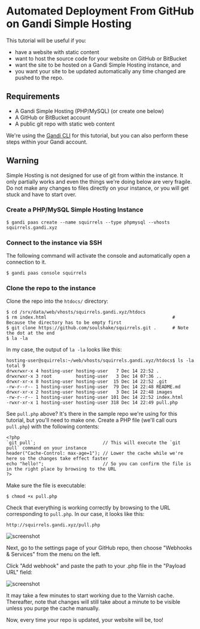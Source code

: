 Automated Deployment From GitHub on Gandi Simple Hosting
========================================================

This tutorial will be useful if you:

* have a website with static content
* want to host the source code for your website on GitHub or BitBucket
* want the site to be hosted on a Gandi Simple Hosting instance, and 
* you want your site to be updated automatically any time changed are pushed to the repo.

## Requirements

* A Gandi Simple Hosting (PHP/MySQL) (or create one below)
* A GitHub or BitBucket account
* A public git repo with static web content

We're using the [Gandi CLI](http://cli.gandi.net) for this tutorial, but you can also perform these steps within your Gandi account.

## Warning

Simple Hosting is not designed for use of git from within the instance. It only partially works and even the things we're doing below are very fragile. Do not make any changes to files directly on your instance, or you will get stuck and have to start over.

### Create a PHP/MySQL Simple Hosting Instance

    $ gandi paas create --name squirrels --type phpmysql --vhosts squirrels.gandi.xyz

### Connect to the instance via SSH

The following command will activate the console and automatically open a connection to it.

    $ gandi paas console squirrels

### Clone the repo to the instance

Clone the repo into the `htdocs/` directory:

    $ cd /srv/data/web/vhosts/squirrels.gandi.xyz/htdocs
    $ rm index.html                                               # Because the directory has to be empty first
    $ git clone https://github.com/soulshake/squirrels.git .      # Note the dot at the end
    $ la -la

In my case, the output of `la -la` looks like this:

    hosting-user@squirrels:~/web/vhosts/squirrels.gandi.xyz/htdocs$ ls -la
    total 9
    drwxrwxr-x 4 hosting-user hosting-user   7 Dec 14 22:52 .
    drwxrwxr-x 3 root         hosting-user   3 Dec 14 07:36 ..
    drwxr-xr-x 8 hosting-user hosting-user  15 Dec 14 22:52 .git
    -rw-r--r-- 1 hosting-user hosting-user  79 Dec 14 22:48 README.md
    drwxr-xr-x 2 hosting-user hosting-user   3 Dec 14 22:48 images
    -rw-r--r-- 1 hosting-user hosting-user 101 Dec 14 22:52 index.html
    -rwxr-xr-x 1 hosting-user hosting-user 318 Dec 14 22:49 pull.php

See `pull.php` above? It's there in the sample repo we're using for this tutorial, but you'll need to make one.
Create a PHP file (we'll call ours `pull.php`) with the following contents:

```
<?php
`git pull`;                         // This will execute the `git pull` command on your instance
header("Cache-Control: max-age=1"); // Lower the cache while we're here so the changes take effect faster
echo "hello!";                      // So you can confirm the file is in the right place by browsing to the URL
?>
```

Make sure the file is executable:

    $ chmod +x pull.php

Check that everything is working correctly by browsing to the URL corresponding to `pull.php`. In our case, it looks like this:

    http://squirrels.gandi.xyz/pull.php

![screenshot](http://ss.squirrel.li/image/3N0v3n1I2S1o "pull.php")

Next, go to the settings page of your GitHub repo, then choose "Webhooks & Services" from the menu on the left.

Click "Add webhook" and paste the path to your .php file in the "Payload URL" field:

![screenshot](http://ss.squirrel.li/image/1U1G3l133O3O)

It may take a few minutes to start working due to the Varnish cache. Thereafter, note that changes will still take about a minute to be visible unless you purge the cache manually.

Now, every time your repo is updated, your website will be, too!
